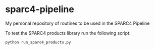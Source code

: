 # sparc4-pipeline
My personal repository of routines to be used in the SPARC4 Pipeline

To test the SPARC4 products library run the following script:

```
python run_sparc4_products.py
```
